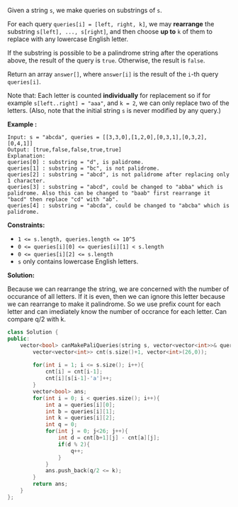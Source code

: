 Given a string `s`, we make queries on substrings of `s`.

For each query `queries[i] = [left, right, k]`, we may **rearrange** the substring `s[left], ..., s[right]`, and then choose **up to** `k` of them to replace with any lowercase English letter. 

If the substring is possible to be a palindrome string after the operations above, the result of the query is `true`. Otherwise, the result is `false`.

Return an array `answer[]`, where `answer[i]` is the result of the `i`-th query `queries[i]`.

Note that: Each letter is counted **individually** for replacement so if for example `s[left..right] = "aaa"`, and `k = 2`, we can only replace two of the letters.  (Also, note that the initial string `s` is never modified by any query.)

 

**Example :**

```
Input: s = "abcda", queries = [[3,3,0],[1,2,0],[0,3,1],[0,3,2],[0,4,1]]
Output: [true,false,false,true,true]
Explanation:
queries[0] : substring = "d", is palidrome.
queries[1] : substring = "bc", is not palidrome.
queries[2] : substring = "abcd", is not palidrome after replacing only 1 character.
queries[3] : substring = "abcd", could be changed to "abba" which is palidrome. Also this can be changed to "baab" first rearrange it "bacd" then replace "cd" with "ab".
queries[4] : substring = "abcda", could be changed to "abcba" which is palidrome.
```

 

**Constraints:**

- `1 <= s.length, queries.length <= 10^5`
- `0 <= queries[i][0] <= queries[i][1] < s.length`
- `0 <= queries[i][2] <= s.length`
- `s` only contains lowercase English letters.



**Solution:**

Because we can rearrange the string, we are concerned with the number of occurance of all letters. If it is even, then we can ignore this letter because we can rearrange to make it palindrome. So we use prefix count for each letter and can imediately know the number of occrance for each letter. Can compare q/2 with k.

```c++
class Solution {
public:
    vector<bool> canMakePaliQueries(string s, vector<vector<int>>& queries) {
        vector<vector<int>> cnt(s.size()+1, vector<int>(26,0));
        
        for(int i = 1; i <= s.size(); i++){
            cnt[i] = cnt[i-1];
            cnt[i][s[i-1]-'a']++; 
        }
        vector<bool> ans;
        for(int i = 0; i < queries.size(); i++){
            int a = queries[i][0];
            int b = queries[i][1];
            int k = queries[i][2];
            int q = 0;
            for(int j = 0; j<26; j++){
                int d = cnt[b+1][j] - cnt[a][j];
                if(d % 2){
                    q++;
                }
            }
            ans.push_back(q/2 <= k);
        }
        return ans;
    }
};
```


